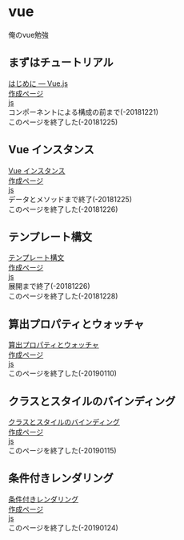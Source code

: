 # vue
俺のvue勉強

## まずはチュートリアル
[はじめに — Vue.js](https://jp.vuejs.org/v2/guide/)  
[作成ページ](tutorial.html)  
[js](js/script.js)  
コンポーネントによる構成の前まで(-20181221)  
このページを終了した(-20181225)  

## Vue インスタンス
[Vue インスタンス](https://jp.vuejs.org/v2/guide/instance.html)  
[作成ページ](instance.html)  
[js](js/instance.js)  
データとメソッドまで終了(-20181225)  
このページを終了した(-20181226)  

## テンプレート構文
[テンプレート構文](https://jp.vuejs.org/v2/guide/syntax.html)  
[作成ページ](syntax.html)  
[js](js/syntax.js)  
展開まで終了(-20181226)  
このページを終了した(-20181228)  

## 算出プロパティとウォッチャ
[算出プロパティとウォッチャ](https://jp.vuejs.org/v2/guide/computed.html)  
[作成ページ](computed.html)  
[js](js/computed.js)  
このページを終了した(-20190110)  

## クラスとスタイルのバインディング
[クラスとスタイルのバインディング](https://jp.vuejs.org/v2/guide/class-and-style.html)  
[作成ページ](class.html)  
[js](js/class.js)  
このページを終了した(-20190115)  

## 条件付きレンダリング
[条件付きレンダリング](https://jp.vuejs.org/v2/guide/conditional.html)  
[作成ページ](conditional.html)  
[js](js/conditional.js)  
このページを終了した(-20190124)  